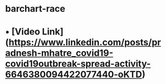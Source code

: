 # barchart-race

# • [Video Link] (https://www.linkedin.com/posts/pradnesh-mhatre_covid19-covid19outbreak-spread-activity-6646380094422077440-oKTD)

